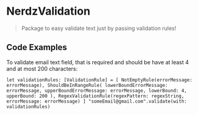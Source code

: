# NerdzValidation
> Package to easy validate text just by passing validation rules!

## Code Examples
To validate email text field, that is required and should be have at least 4 and at most 200 characters:

`
let validationRules: [ValidationRule] = [
            NotEmptyRule(errorMessage: errorMessage),
            ShouldBeInRangeRule(
                lowerBoundErrorMessage: errorMessage,
                upperBoundErrorMessage: errorMessage,
                lowerBound: 4,
                upperBound: 200
            ),
            RegexValidationRule(regexPattern: regexString, errorMessage: errorMessage)
        ]
        "someEmail@gmail.com".validate(with: validationRules)
`

